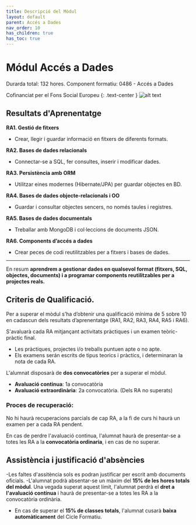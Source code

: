 ```yaml
---
title: Descripció del Mòdul
layout: default
parent: Accés a Dades
nav_order: 10
has_children: true
has_toc: true
---
```



# Módul Accés a Dades

Durarda total: 132 hores.
Component formatiu: 0486 - Accés a Dades

Cofinanciat per  el Fons Social Europeu
{: .text-center }
![alt text](/0Introducció/imatges/Imagen1-6.png)



## Resultats d'Aprenentatge


**RA1. Gestió de fitxers**
- Crear, llegir i guardar informació en fitxers de diferents formats.

**RA2. Bases de dades relacionals**
- Connectar-se a SQL, fer consultes, inserir i modificar dades.

**RA3. Persistència amb ORM**
- Utilitzar eines modernes (Hibernate/JPA) per guardar objectes en BD.

**RA4. Bases de dades objecte-relacionals i OO**
- Guardar i consultar objectes sencers, no només taules i registres.

**RA5. Bases de dades documentals**
- Treballar amb MongoDB i col·leccions de documents JSON.

**RA6. Components d’accés a dades**
- Crear peces de codi reutilitzables per a fitxers i bases de dades.

---

En resum **aprendrem a gestionar dades en qualsevol format (fitxers, SQL, objectes, documents) i a programar components reutilitzables per a projectes reals.**


## Criteris de Qualificació.

Per a superar el mòdul s’ha d’obtenir una qualificació mínima de 5 sobre 10 en cadascun dels resultats d’aprenentatge (RA1, RA2, RA3, RA4, RA5 i RA6).


S'avaluarà cada RA mitjançant activitats pràctiques i un examen teòric-pràctic final.

- Les pràctiques, projectes i/o treballs puntuen apte o no apte.
- Els examens serán escrits de tipus teorics i pràctics, i determinaran la nota de cada RA.

L'alumnat disposarà de **dos convocatòries** per a superar el mòdul.

- **Avaluació continua**: 1a convocatòria
- **Avaluació extraordinària**: 2a convocatòria. (Dels RA no superats)

### Proces de recuperació:

No hi haurà recuperacions parcials de cap RA, a la fi de curs hi haurà un examen per a cada RA pendent.

En cas de perdre l'avaluació continua, l'alumnat haurà de presentar-se a totes les RA a la **convocatòria ordinaria**, i en cas de no superar.


## Assistència i justificació d'absències

-Les faltes d'assitència sols es podran justificar per escrit amb documents oficials.
-L'alumnat podrà absentar-se un màxim del **15% de les hores totals del mòdul**. Una vegada superat aquest límit, l'alumnat perdrà el **dret a l'avaluació contínua** i haurà de presentar-se a totes les RA a la convocatòria ordinària.
- En cas de superar el **15% de classes totals**, l'alumnat cusarà **baixa automàticament** del Cicle Formatiu.



